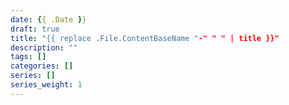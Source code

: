 ```yaml
---
date: {{ .Date }}
draft: true
title: "{{ replace .File.ContentBaseName "-" " " | title }}"
description: ""
tags: []
categories: []
series: []
series_weight: 1
---
```

<!--more-->
